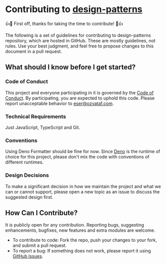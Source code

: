 # Contributing to [design-patterns](https://github.com/eserozvataf/design-patterns)

👍🎉 First off, thanks for taking the time to contribute! 🎉👍

The following is a set of guidelines for contributing to design-patterns repository,
which are hosted in GitHub. These are mostly guidelines, not rules. Use your
best judgment, and feel free to propose changes to this document in a pull
request.

## What should I know before I get started?

### Code of Conduct

This project and everyone participating in it is governed by the
[Code of Conduct](CODE_OF_CONDUCT.md). By participating, you are expected to
uphold this code. Please report unacceptable behavior to
[eser@ozvataf.com](mailto:eser@ozvataf.com).

### Technical Requirements

Just JavaScript, TypeScript and Git.

### Conventions

Using Deno Formatter should be fine for now. Since [Deno](https://deno.land/)
is the runtime of choice for this project, please don't mix the code with
conventions of different runtimes.

### Design Decisions

To make a significant decision in how we maintain the project and what we can or
cannot support, please open a new topic as an issue to discuss the suggested
design first.

## How Can I Contribute?

It is publicly open for any contribution. Reporting bugs, suggesting
enhancements, bugfixes, new features and extra modules are welcome.

- To contribute to code: Fork the repo, push your changes to your fork, and
  submit a pull request.
- To report a bug: If something does not work, please report it using
  [GitHub Issues](https://github.com/eserozvataf/design-patterns/issues).
